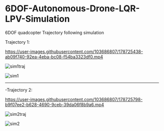 # 6DOF-Autonomous-Drone-LQR-LPV-Simulation
6DOF quadcopter Trajectory following simulation

Trajectory 1:

https://user-images.githubusercontent.com/103686807/178725438-ab09f740-92ea-4eba-bc08-f54ba3323df0.mp4

![sim1traj](https://user-images.githubusercontent.com/103686807/178726498-ab593bcf-addd-49b9-bd04-53f1ecf1976f.PNG)

![sim1](https://user-images.githubusercontent.com/103686807/178726456-146cc062-daaf-4100-a4a5-5b0e530b4f1a.PNG)



-----------------------------------------------------------------------------
-Trajectory 2:

https://user-images.githubusercontent.com/103686807/178725798-b9f07ee2-b628-4690-9ceb-39da06f8b9a6.mp4

![sim2traj](https://user-images.githubusercontent.com/103686807/178726509-79b0fe22-fdb4-4fb5-bc4a-cba4f04f6ecf.PNG)

![sim2](https://user-images.githubusercontent.com/103686807/178726479-e5380c79-3e12-4d51-b636-784cf00c322c.PNG)
